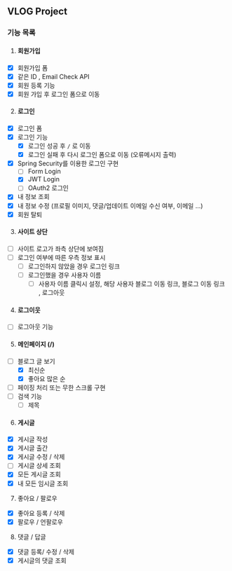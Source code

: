 ## VLOG Project

### 기능 목록

1. #### 회원가입  
- [X] 회원가입 폼
- [X] 같은 ID , Email Check API
- [X] 회원 등록 기능
- [X] 회원 가입 후 로그인 폼으로 이동

2. #### 로그인
- [X] 로그인 폼
- [X] 로그인 기능
  - [X] 로그인 성공 후 ```/``` 로 이동
  - [X] 로그인 실패 후 다시 로그인 폼으로 이동 (오류메시지 출력)
- [X] Spring Security를 이용한 로그인 구현
  - [ ] Form Login
  - [X] JWT Login
  - [ ] OAuth2 로그인
- [X] 내 정보 조회
- [X] 내 정보 수정 (프로필 이미지, 댓글/업데이트 이메일 수신 여부, 이메일 ...)
- [X] 회원 탈퇴

3. #### 사이트 상단
- [ ] 사이트 로고가 좌측 상단에 보여짐
- [ ] 로그인 여부에 따른 우측 정보 표시
    - [ ] 로그인하지 않았을 경우 로그인 링크
    - [ ] 로그인했을 경우 사용자 이름
      - [ ] 사용자 이름 클릭시 설정, 해당 사용자 블로그 이동 링크, 블로그 이동 링크 , 로그아웃
      
4. #### 로그이웃
- [ ] 로그아웃 기능

5. #### 메인페이지 (/)
- [ ] 블로그 글 보기
  - [X] 최신순
  - [X] 좋아요 많은 순
- [ ] 페이징 처리 또는 무한 스크롤 구현
- [ ] 검색 기능
  - [ ] 제목  
  
6. #### 게시글
- [X] 게시글 작성
- [X] 게시글 출간
- [X] 게시글 수정 / 삭제
- [ ] 게시글 상세 조회
- [X] 모든 게시글 조회
- [X] 내 모든 임시글 조회    

7. 좋아요 / 팔로우
- [X] 좋아요 등록 / 삭제
- [X] 팔로우 / 언팔로우

8. 댓글 / 답글
- [X] 댓글 등록/ 수정 / 삭제
- [X] 게시글의 댓글 조회